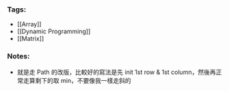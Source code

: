 ### Tags:
- [[Array]]
- [[Dynamic Programming]]
- [[Matrix]]
### Notes:
- 就是走 Path 的改版，比較好的寫法是先 init 1st row & 1st column，然後再正常走算剩下的取 min，不要像我一樣走斜的

